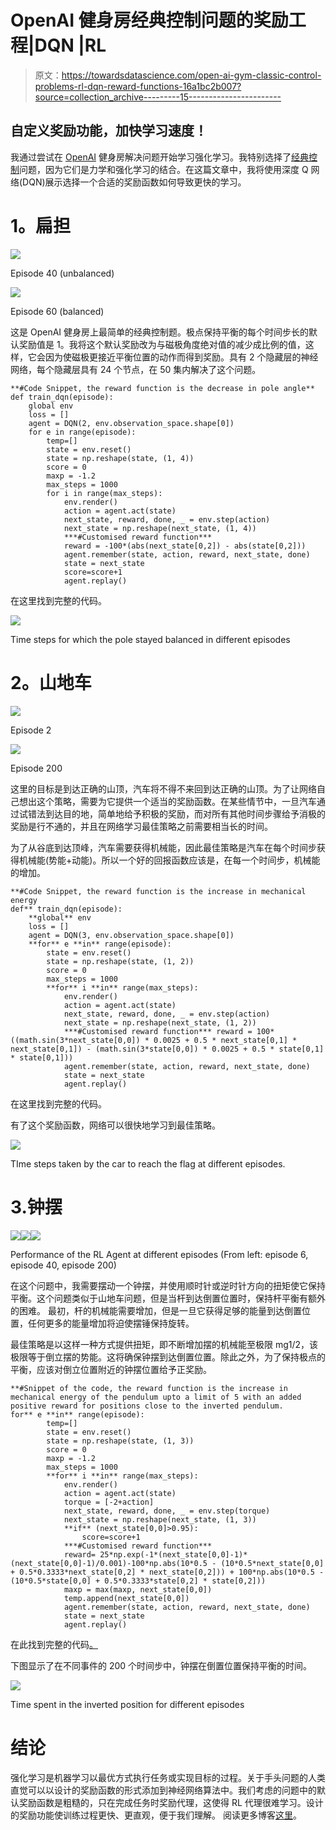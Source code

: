 # OpenAI 健身房经典控制问题的奖励工程|DQN |RL

> 原文：<https://towardsdatascience.com/open-ai-gym-classic-control-problems-rl-dqn-reward-functions-16a1bc2b007?source=collection_archive---------15----------------------->

## 自定义奖励功能，加快学习速度！

我通过尝试在 [OpenAI](https://gym.openai.com/) 健身房解决问题开始学习强化学习。我特别选择了[经典控制](https://gym.openai.com/envs/#classic_control)问题，因为它们是力学和强化学习的结合。在这篇文章中，我将使用深度 Q 网络(DQN)展示选择一个合适的奖励函数如何导致更快的学习。

# **1。扁担**

![](img/51d52486773254661bee309eb1a5a88e.png)

Episode 40 (unbalanced)

![](img/42aff9896069229d63bf2a164b889fe9.png)

Episode 60 (balanced)

这是 OpenAI 健身房上最简单的经典控制题。极点保持平衡的每个时间步长的默认奖励值是 1。我将这个默认奖励改为与磁极角度绝对值的减少成比例的值，这样，它会因为使磁极更接近平衡位置的动作而得到奖励。具有 2 个隐藏层的神经网络，每个隐藏层具有 24 个节点，在 50 集内解决了这个问题。

```
**#Code Snippet, the reward function is the decrease in pole angle**
def train_dqn(episode):
    global env
    loss = []
    agent = DQN(2, env.observation_space.shape[0])
    for e in range(episode):
        temp=[]
        state = env.reset()
        state = np.reshape(state, (1, 4))
        score = 0
        maxp = -1.2
        max_steps = 1000
        for i in range(max_steps):
            env.render()
            action = agent.act(state)
            next_state, reward, done, _ = env.step(action)
            next_state = np.reshape(next_state, (1, 4)) 
            ***#Customised reward function***                        
            reward = -100*(abs(next_state[0,2]) - abs(state[0,2])) 
            agent.remember(state, action, reward, next_state, done)
            state = next_state
            score=score+1
            agent.replay()
```

在这里找到完整的代码。

![](img/35e91701ecc6533f1cb654e4a701335f.png)

Time steps for which the pole stayed balanced in different episodes

# **2。山地车**

![](img/41564fcaf13a5e4e41580a1806b49a69.png)

Episode 2

![](img/53e3e664908df541c0e1548b04eefaf2.png)

Episode 200

这里的目标是到达正确的山顶，汽车将不得不来回到达正确的山顶。为了让网络自己想出这个策略，需要为它提供一个适当的奖励函数。在某些情节中，一旦汽车通过试错法到达目的地，简单地给予积极的奖励，而对所有其他时间步骤给予消极的奖励是行不通的，并且在网络学习最佳策略之前需要相当长的时间。

为了从谷底到达顶峰，汽车需要获得机械能，因此最佳策略是汽车在每个时间步获得机械能(势能+动能)。所以一个好的回报函数应该是，在每一个时间步，机械能的增加。

```
**#Code Snippet, the reward function is the increase in mechanical energy
def** train_dqn(episode):
    **global** env
    loss = []
    agent = DQN(3, env.observation_space.shape[0])
    **for** e **in** range(episode):
        state = env.reset()
        state = np.reshape(state, (1, 2))
        score = 0
        max_steps = 1000
        **for** i **in** range(max_steps):
            env.render()
            action = agent.act(state)
            next_state, reward, done, _ = env.step(action)
            next_state = np.reshape(next_state, (1, 2))
            ***#Customised reward function*** reward = 100*((math.sin(3*next_state[0,0]) * 0.0025 + 0.5 * next_state[0,1] * next_state[0,1]) - (math.sin(3*state[0,0]) * 0.0025 + 0.5 * state[0,1] * state[0,1])) 
            agent.remember(state, action, reward, next_state, done)
            state = next_state
            agent.replay() 
```

在这里找到完整的代码。

有了这个奖励函数，网络可以很快地学习到最佳策略。

![](img/663a717495629651d9a82d4c11d11e9e.png)

TIme steps taken by the car to reach the flag at different episodes.

# 3.钟摆

![](img/672c876ee6840672453ee80a2d9e6188.png)![](img/164e19d2190c80e93b9831a77cfbdaca.png)![](img/54f36ef587712c05c492a395360552fe.png)

Performance of the RL Agent at different episodes (From left: episode 6, episode 40, episode 200)

在这个问题中，我需要摆动一个钟摆，并使用顺时针或逆时针方向的扭矩使它保持平衡。这个问题类似于山地车问题，但是当杆到达倒置位置时，保持杆平衡有额外的困难。
最初，杆的机械能需要增加，但是一旦它获得足够的能量到达倒置位置，任何更多的能量增加将迫使摆锤保持旋转。

最佳策略是以这样一种方式提供扭矩，即不断增加摆的机械能至极限 mg1/2，该极限等于倒立摆的势能。这将确保钟摆到达倒置位置。除此之外，为了保持极点的平衡，应该对倒立位置附近的钟摆位置给予正奖励。

```
**#Snippet of the code, the reward function is the increase in mechanical energy of the pendulum upto a limit of 5 with an added positive reward for positions close to the inverted pendulum.
for** e **in** range(episode):
        temp=[]
        state = env.reset()
        state = np.reshape(state, (1, 3))
        score = 0
        maxp = -1.2
        max_steps = 1000
        **for** i **in** range(max_steps):
            env.render()
            action = agent.act(state)
            torque = [-2+action]
            next_state, reward, done, _ = env.step(torque)
            next_state = np.reshape(next_state, (1, 3))
            **if** (next_state[0,0]>0.95):
                score=score+1
            ***#Customised reward function***
            reward= 25*np.exp(-1*(next_state[0,0]-1)*   (next_state[0,0]-1)/0.001)-100*np.abs(10*0.5 - (10*0.5*next_state[0,0] + 0.5*0.3333*next_state[0,2] * next_state[0,2])) + 100*np.abs(10*0.5 - (10*0.5*state[0,0] + 0.5*0.3333*state[0,2] * state[0,2]))
            maxp = max(maxp, next_state[0,0])
            temp.append(next_state[0,0])
            agent.remember(state, action, reward, next_state, done)
            state = next_state
            agent.replay()
```

在此找到完整的代码[。](https://github.com/msachin93/RL/blob/master/Pendulum/pendulum.ipynb)

下图显示了在不同事件的 200 个时间步中，钟摆在倒置位置保持平衡的时间。

![](img/ade84f58ef80421e02a78c97fed53186.png)

Time spent in the inverted position for different episodes

# 结论

强化学习是机器学习以最优方式执行任务或实现目标的过程。关于手头问题的人类直觉可以以设计的奖励函数的形式添加到神经网络算法中。我们考虑的问题中的默认奖励函数是粗糙的，只在完成任务时奖励代理，这使得 RL 代理很难学习。设计的奖励功能使训练过程更快、更直观，便于我们理解。
阅读更多博客[这里](https://smodi93.wixsite.com/msachin/blogs)。